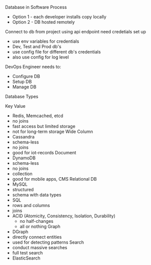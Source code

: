 Database in Software Process

- Option 1 - each developer installs copy locally
- Option 2 - DB hosted remotely

Connect to db from project using api endpoint
need credetials set up

- use env variables for credentials
- Dev, Test and Prod db's
- use config file for different db's credentials
- also use config for log level

DevOps Engineer needs to:

- Configure DB
- Setup DB
- Manage DB

Database Types

Key Value

- Redis, Memcached, etcd
- no joins
- fast access but limited storage
- not for long-term storage
  Wide Column
- Cassandra
- schema-less
- no joins
- good for iot-records
  Document
- DynamoDB
- schema-less
- no joins
- collection
- good for mobile apps, CMS
  Relational DB
- MySQL
- structured
- schema with data types
- SQL
- rows and columns
- joins
- ACID (Atomicity, Consistency, Isolation, Durability)
  - no half-changes
  - all or nothing
    Graph
- DGraph
- directly connect entities
- used for detecting patterns
  Search
- conduct massive searches
- full test search
- ElasticSearch
